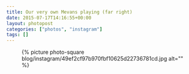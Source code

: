 ```yaml
---
title: Our very own Mevans playing (far right)
date: 2015-07-17T14:16:55+00:00
layout: photopost
categories: ["photos", "instagram"]
tags: []
---
```


<figure class="photo photo--square">
  {% picture photo-square blog/instagram/49ef2cf97b970fbf10625d22736781cd.jpg alt="" %}
</figure>


